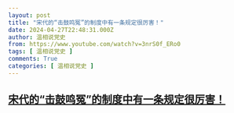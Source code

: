 ```yaml
---
layout: post
title: "宋代的“击鼓鸣冤”的制度中有一条规定很厉害！"
date: 2024-04-27T22:48:31.000Z
author: 温相说党史
from: https://www.youtube.com/watch?v=3nrS0f_ERo0
tags: [ 温相说党史 ]
comments: True
categories: [ 温相说党史 ]
---
```

<!--1714258111000-->
[宋代的“击鼓鸣冤”的制度中有一条规定很厉害！](https://www.youtube.com/watch?v=3nrS0f_ERo0)
------

<div>

</div>
